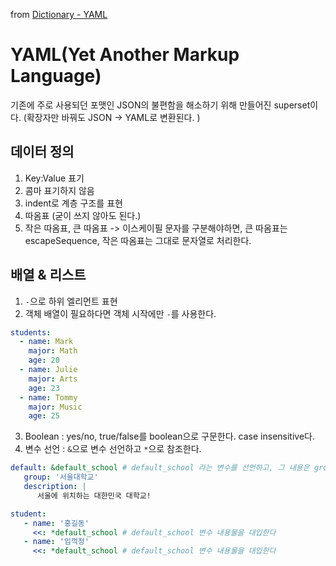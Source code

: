 from [Dictionary - YAML](https://github.com/newkayak12/Dictionary/blob/master/java/21.YAML.md)

# YAML(Yet Another Markup Language)
기존에 주로 사용되던 포맷인 JSON의 불편함을 해소하기 위해 만들어진 superset이다. (확장자만 바꿔도 JSON -> YAML로 변환된다. )

## 데이터 정의
1. Key:Value 표기
2. 콤마 표기하지 않음
3. indent로 계층 구조를 표현
4. 따옴표 (굳이 쓰지 않아도 된다.)
5. 작은 따옴표, 큰 따옴표 -> 이스케이필 문자를 구분해야하면, 큰 따옴표는 escapeSequence, 작은 따옴표는 그대로 문자열로 처리한다.

## 배열 & 리스트
1. `-`으로 하위 엘리먼트 표현
2. 객체 배열이 필요하다면 객체 시작에만 `-`를 사용한다.
```yaml
students:
  - name: Mark
    major: Math
    age: 20
  - name: Julie
    major: Arts
    age: 23
  - name: Tommy
    major: Music
    age: 25
```
3. Boolean : yes/no, true/false를 boolean으로 구문한다. case insensitive다.
4. 변수 선언 : `&`으로 변수 선언하고 `*`으로 참조한다.

```yaml
default: &default_school # default_school 라는 변수를 선언하고, 그 내용은 group 과 description 데이터를 지니고 있다
   group: '서울대학교'
   description: |
      서울에 위치하는 대한민국 대학교!

student:
   - name: '홍길동'
     <<: *default_school # default_school 변수 내용물을 대입한다
   - name: '임꺽정'
     <<: *default_school # default_school 변수 내용물을 대입한다
```